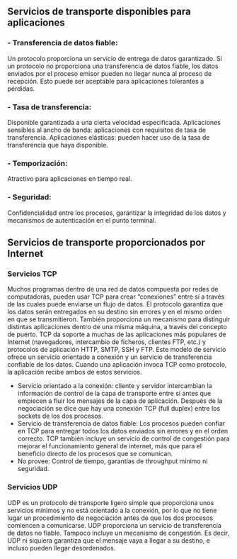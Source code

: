 ## Servicios de transporte disponibles para aplicaciones


### - **Transferencia de datos fiable**: 
Un protocolo proporciona un servicio de entrega de datos garantizado. Si un protocolo no proporciona una transferencia de datos fiable, los datos enviados por el proceso emisor pueden no llegar nunca al proceso de recepción. Esto puede ser aceptable para aplicaciones tolerantes a pérdidas.

### - Tasa de transferencia: 
Disponible garantizada a una cierta velocidad especificada. Aplicaciones sensibles al ancho de banda: aplicaciones con requisitos de tasa de transferencia. Aplicaciones elásticas: pueden hacer uso de la tasa de transferencia que haya disponible.

### - Temporización: 
Atractivo para aplicaciones en tiempo real.

### - Seguridad:
Confidencialidad entre los procesos, garantizar la integridad de los datos y mecanismos de autenticación en el punto terminal.


## Servicios de transporte proporcionados por Internet

### Servicios TCP
Muchos programas dentro de una red de datos compuesta por redes de computadoras, pueden usar TCP para crear “conexiones” entre sí a través de las cuales puede enviarse un flujo de datos. El protocolo garantiza que los datos serán entregados en su destino sin errores y en el mismo orden en que se transmitieron. También proporciona un mecanismo para distinguir distintas aplicaciones dentro de una misma máquina, a través del concepto de puerto. 
TCP da soporte a muchas de las aplicaciones más populares de Internet (navegadores, intercambio de ficheros, clientes FTP, etc.) y protocolos de aplicación HTTP, SMTP, SSH y FTP. 
Este modelo de servicio ofrece un servicio orientado a conexión y un servicio de transferencia confiable de los datos. Cuando una aplicación invoca TCP como protocolo, la aplicación recibe ambos de estos servicios.

- Servicio orientado a la conexión: 
	cliente y servidor intercambian la información de control de la capa de transporte entre sí antes que empiecen a fluir los mensajes de la capa de aplicación. Después de la negociación se dice que hay una conexión TCP (full duplex) entre los sockets de los dos procesos.
- Servicio de transferencia de datos fiable: 
	Los procesos pueden confiar en TCP para entregar todos los datos enviados sin errores y en el orden correcto. 
	TCP también incluye un servicio de control de congestión para mejorar el funcionamiento general de internet, más que para el beneficio directo de los procesos que se comunican.
- No provee:
	Control de tiempo, garantías de throughput mínimo ni seguridad.

### Servicios UDP
UDP es un protocolo de transporte ligero simple que proporciona unos servicios mínimos y no está orientado a la conexión, por lo que no tiene lugar un procedimiento de negociación antes de que los dos procesos comiencen a comunicarse. 
UDP proporciona un servicio de transferencia de datos no fiable. Tampoco incluye un mecanismo de congestión.
Es decir, UDP ni siquiera garantiza que el mensaje vaya a llegar a su destino, e incluso pueden llegar desordenados.